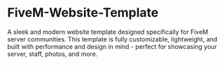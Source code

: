 # FiveM-Website-Template
A sleek and modern website template designed specifically for FiveM server communities. This template is fully customizable, lightweight, and built with performance and design in mind - perfect for showcasing your server, staff, photos, and more.
